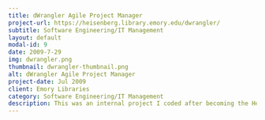 ```yaml
---
title: dWrangler Agile Project Manager
project-url: https://heisenberg.library.emory.edu/dwrangler/
subtitle: Software Engineering/IT Management
layout: default
modal-id: 9
date: 2009-7-29
img: dwrangler.png
thumbnail: dwrangler-thumbnail.png
alt: dWrangler Agile Project Manager
project-date: Jul 2009
client: Emory Libraries
category: Software Engineering/IT Management
description: This was an internal project I coded after becoming the Head of Software Engineering at Emory Libraries.  I established an effective Agile Development methodology with the team, but we lacked a meaningful agile portfolio management tool.  I created dWrangler in Python using Django to do just that, and it became a cornerstone for software planning for the entire organization.
---
```

